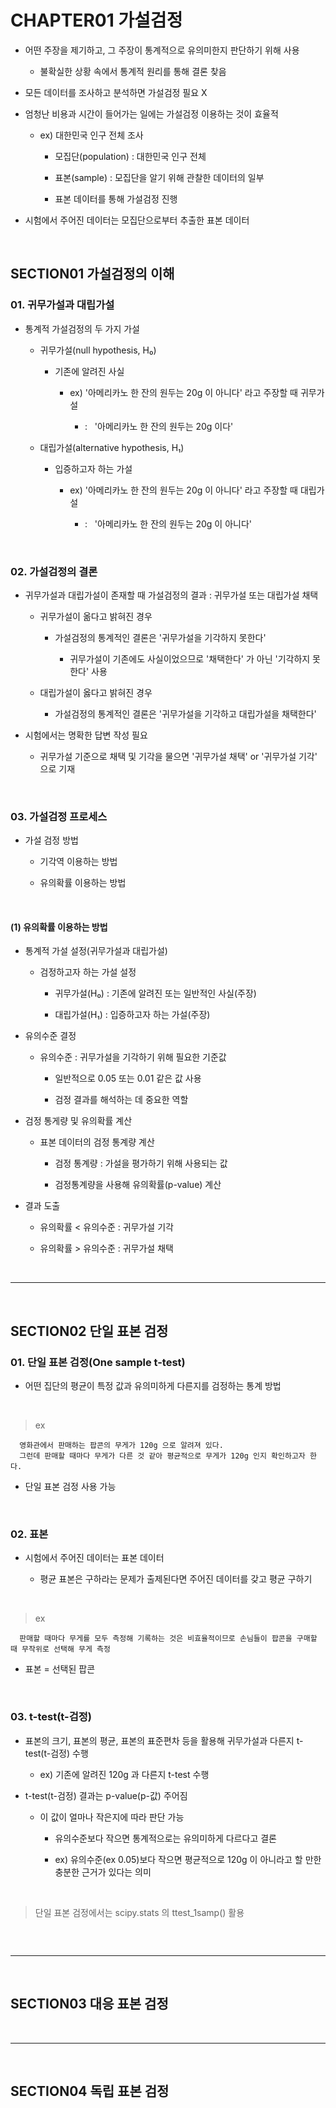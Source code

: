 # CHAPTER01 가설검정
- 어떤 주장을 제기하고, 그 주장이 통계적으로 유의미한지 판단하기 위해 사용

  - 불확실한 상황 속에서 통계적 원리를 통해 결론 찾음
 
- 모든 데이터를 조사하고 분석하면 가설검정 필요 X

- 엄청난 비용과 시간이 들어가는 일에는 가설검정 이용하는 것이 효율적

  - ex) 대한민국 인구 전체 조사
 
    - 모집단(population) : 대한민국 인구 전체
   
    - 표본(sample) : 모집단을 알기 위해 관찰한 데이터의 일부
   
    - 표본 데이터를 통해 가설검정 진행
   
- 시험에서 주어진 데이터는 모집단으로부터 추출한 표본 데이터

<br>

SECTION01 가설검정의 이해
---
### 01. 귀무가설과 대립가설
- 통계적 가설검정의 두 가지 가설

  - 귀무가설(null hypothesis, H₀)
 
    - 기존에 알려진 사실
   
      - ex) '아메리카노 한 잔의 원두는 20g 이 아니다' 라고 주장할 때 귀무가설
     
        - : &nbsp; '아메리카노 한 잔의 원두는 20g 이다'
 
  - 대립가설(alternative hypothesis, H₁)
 
    - 입증하고자 하는 가설
      
      - ex) '아메리카노 한 잔의 원두는 20g 이 아니다' 라고 주장할 때 대립가설
     
        - : &nbsp; '아메리카노 한 잔의 원두는 20g 이 아니다'

<br>

### 02. 가설검정의 결론
- 귀무가설과 대립가설이 존재할 때 가설검정의 결과 : 귀무가설 또는 대립가설 채택

  - 귀무가설이 옮다고 밝혀진 경우
 
    - 가설검정의 통계적인 결론은 '귀무가설을 기각하지 못한다'
   
      - 귀무가설이 기존에도 사실이었으므로 '채택한다' 가 아닌 '기각하지 못한다' 사용
   
  - 대립가설이 옳다고 밝혀진 경우
 
    - 가설검정의 통계적인 결론은 '귀무가설을 기각하고 대립가설을 채택한다'
   
- 시험에서는 명확한 답변 작성 필요

  - 귀무가설 기준으로 채택 및 기각을 물으면 '귀무가설 채택' or '귀무가설 기각' 으로 기재

<br>

### 03. 가설검정 프로세스
- 가설 검정 방법

  - 기각역 이용하는 방법
 
  - 유의확률 이용하는 방법
 
<br>

#### (1) 유의확률 이용하는 방법
- 통계적 가설 설정(귀무가설과 대립가설)

  - 검정하고자 하는 가설 설정
 
    - 귀무가설(H₀) : 기존에 알려진 또는 일반적인 사실(주장)
    
    - 대립가설(H₁) : 입증하고자 하는 가설(주장)

- 유의수준 결정

  - 유의수준 : 귀무가설을 기각하기 위해 필요한 기준값
 
    - 일반적으로 0.05 또는 0.01 같은 값 사용
   
    - 검정 결과를 해석하는 데 중요한 역할
   
- 검정 통게량 및 유의확률 계산

  - 표본 데이터의 검정 통계량 계산
 
    - 검정 통계량 : 가설을 평가하기 위해 사용되는 값
   
    - 검정통계량을 사용해 유의확률(p-value) 계산
   
- 결과 도출

  - 유의확률 < 유의수준 : 귀무가설 기각
 
  - 유의확률 > 유의수준 : 귀무가설 채택

<br>

---

<br>

SECTION02 단일 표본 검정
---
### 01. 단일 표본 검정(One sample t-test)
- 어떤 집단의 평균이 특정 값과 유의미하게 다른지를 검정하는 통계 방법

<br>

> ex
```
  영화관에서 판매하는 팝콘의 무게가 120g 으로 알려져 있다.
  그런데 판매할 때마다 무게가 다른 것 같아 평균적으로 무게가 120g 인지 확인하고자 한다.
```
- 단일 표본 검정 사용 가능

<br>

### 02. 표본
- 시험에서 주어진 데이터는 표본 데이터

  - 평균 표본은 구하라는 문제가 출제된다면 주어진 데이터를 갖고 평균 구하기

<br>

> ex
```
  판매할 때마다 무게를 모두 측정해 기록하는 것은 비효율적이므로 손님들이 팝콘을 구매할 때 무작위로 선택해 무게 측정
```
- 표본 = 선택된 팝콘

<br>

### 03. t-test(t-검정)
- 표본의 크기, 표본의 평균, 표본의 표준편차 등을 활용해 귀무가설과 다른지 t-test(t-검정) 수행

  - ex) 기존에 알려진 120g 과 다른지 t-test 수행

- t-test(t-검정) 결과는 p-value(p-값) 주어짐

  - 이 값이 얼마나 작은지에 따라 판단 가능
 
    - 유의수준보다 작으면 통계적으로는 유의미하게 다르다고 결론
   
    - ex) 유의수준(ex 0.05)보다 작으면 평균적으로 120g 이 아니라고 할 만한 충분한 근거가 있다는 의미

<br>

> 단일 표본 검정에서는 scipy.stats 의 ttest_1samp() 활용
```python

```

<br>

---

<br>

SECTION03 대응 표본 검정
---



<br>

---

<br>

SECTION04 독립 표본 검정
---



<br>

